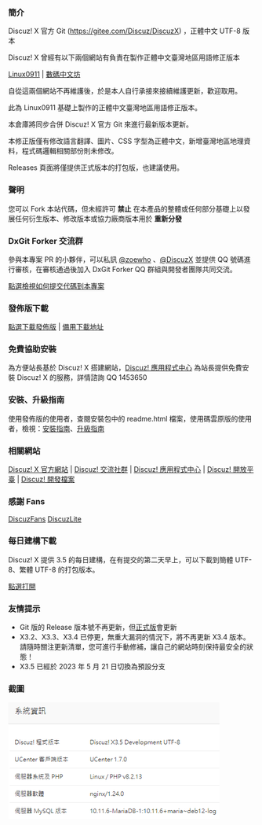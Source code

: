 ### **簡介** 

Discuz! X 官方 Git (https://gitee.com/Discuz/DiscuzX) ，正體中文 UTF-8 版本

Discuz! X 曾經有以下兩個網站有負責在製作正體中文臺灣地區用語修正版本

[Linux0911](https://web.archive.org/web/20140211120715mp_/http://linux0911.no-ip.info/my_style/discuz_prod/) 
|
[數碼中文坊](https://www.suma.tw/forum-88-1.html)

自從這兩個網站不再維護後，於是本人自行承接來接續維護更新，歡迎取用。

此為 Linux0911 基礎上製作的正體中文臺灣地區用語修正版本。

本倉庫將同步合併 Discuz! X 官方 Git 來進行最新版本更新。

本修正版僅有修改語言翻譯、圖片、CSS 字型為正體中文，新增臺灣地區地理資料，程式碼邏輯相關部份則未修改。

Releases 頁面將僅提供正式版本的打包版，也建議使用。

### **聲明**
您可以 Fork 本站代碼，但未經許可 **禁止** 在本產品的整體或任何部分基礎上以發展任何衍生版本、修改版本或協力廠商版本用於 **重新分發** 

### **DxGit Forker 交流群**
參與本專案 PR 的小夥伴，可以私訊 [@zoewho](https://gitee.com/zoewho) 、[@DiscuzX](https://gitee.com/3dming) 並提供 QQ 號碼進行審核，在審核通過後加入 DxGit Forker QQ 群組與開發者團隊共同交流。

[點選檢視如何提交代碼到本專案](https://gitee.com/Discuz/DiscuzX/wikis/%E6%8F%90%E4%BA%A4%E4%BB%A3%E7%A0%81%E5%88%B0%E6%9C%AC%E9%A1%B9%E7%9B%AE?sort_id=3466289)

### **發佈版下載**
[點選下載發佈版](https://gitee.com/Discuz/DiscuzX/attach_files) 
|
[備用下載地址](https://www.dismall.com/thread-14660-1-1.html)

### **免費協助安裝** 

為方便站長基於 Discuz! X 搭建網站，[Discuz! 應用程式中心](https://addon.dismall.com/) 為站長提供免費安裝 Discuz! X 的服務，詳情諮詢 QQ 1453650


### **安裝、升級指南**
使用發佈版的使用者，查閱安裝包中的 readme.html 檔案，使用碼雲原版的使用者，檢視：[安裝指南](https://gitee.com/Discuz/DiscuzX/wikis/%E5%AE%89%E8%A3%85%E6%95%99%E7%A8%8B?sort_id=3466132)、[升級指南](https://gitee.com/Discuz/DiscuzX/wikis/%E5%8D%87%E7%BA%A7%E6%96%B9%E6%B3%95?sort_id=9978)


### **相關網站**
 
[Discuz! X 官方網站](https://www.discuz.vip/)
|
[Discuz! 交流社群](https://www.dismall.com/)
|
[Discuz! 應用程式中心](https://addon.dismall.com/)
|
[Discuz! 開放平臺](https://open.dismall.com/)
|
[Discuz! 開發檔案](https://open.dismall.com/?ac=document&page=dev)

### **感謝 Fans**

[DiscuzFans](https://gitee.com/sinlody/DiscuzFans)  [DiscuzLite](https://gitee.com/3dming/DiscuzL)

### **每日建構下載**

Discuz! X 提供 3.5 的每日建構，在有提交的第二天早上，可以下載到簡體 UTF-8、繁體 UTF-8 的打包版本。

[點選打開](https://www.discuz.vip/daily/)

### **友情提示**
- Git 版的 Release 版本號不再更新，但[正式版](https://gitee.com/Discuz/DiscuzX/attach_files)會更新
- X3.2、X3.3、X3.4 已停更，無重大漏洞的情況下，將不再更新 X3.4 版本。請隨時關注更新清單，您可進行手動修補，讓自己的網站時刻保持最安全的狀態！
- X3.5 已經於 2023 年 5 月 21 日切換為預設分支

### 截圖
![系統資訊](./readme/screenshot.png "系統資訊截圖")